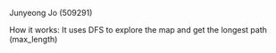 Junyeong Jo (509291)

How it works:
It uses DFS to explore the map and get the longest path (max_length)